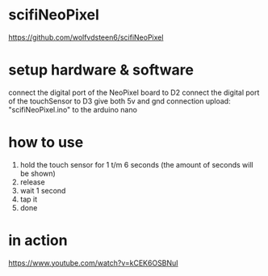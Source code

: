 # scifiNeoPixel
https://github.com/wolfvdsteen6/scifiNeoPixel

# setup hardware & software
connect the digital port of the NeoPixel board to D2
connect the digital port of the touchSensor to D3
give both 5v and gnd connection
upload: "scifiNeoPixel.ino" to the arduino nano

# how to use
1. hold the touch sensor for 1 t/m 6 seconds (the amount of seconds will be shown)
2. release
3. wait 1 second
4. tap it
5. done

# in action
https://www.youtube.com/watch?v=kCEK6OSBNuI
